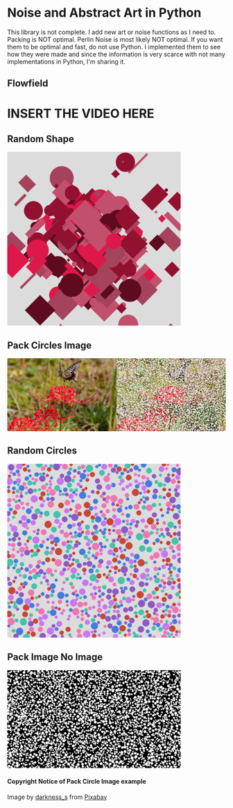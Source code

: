 # Noise and Abstract Art in Python

This library is not complete. I add new art or noise functions as I need to. Packing is NOT optimal. Perlin Noise is most likely NOT optimal. If you want them to be optimal and fast, do not use Python. I implemented them to see how they were made and since the information is very scarce with not many implementations in Python, I'm sharing it.

## Flowfield 

# INSERT THE VIDEO HERE

## Random Shape

<img src="docs/examples/RandomShape.png" width=400>

## Pack Circles Image

<img src="docs/examples/packImageCircle.png" >

## Random Circles

<img src="docs/examples/RandomCircles.png" width=400>

## Pack Image No Image

<img src="docs/examples/PackCirclesNoImage.png" width=400>


#### Copyright Notice of Pack Circle Image example

Image by <a href="https://pixabay.com/users/darkness_s-9359670/?utm_source=link-attribution&utm_medium=referral&utm_campaign=image&utm_content=6656337">darkness_s</a> from <a href="https://pixabay.com//?utm_source=link-attribution&utm_medium=referral&utm_campaign=image&utm_content=6656337">Pixabay</a>